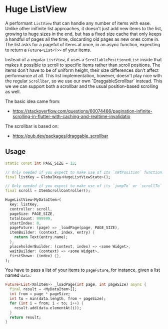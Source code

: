Huge ListView
=============

A performant `ListView` that can handle any number of items with ease. Unlike other inifinite list approaches,
it doesn't just add new items to the list, growing to huge sizes in the end, but has a fixed size cache that
only keeps a handful of pages all the time, discarding old pages as new ones come in. The list asks for a pageful
of items at once, in an async function, expecting to return a `Future<List<T>>` of your items.

Instead of a regular `ListView`, it uses a `ScrollablePositionedList` inside that makes it possible to scroll
to specific items rather than scroll positions. The items don't have to be of uniform height, their size differences
don't affect performance at all. This list implementation, however, doesn't play nice with the regular `Scrollbar`,
so we use our own ˇDraggableScrollbar` instead. This we we can support both a scrollbar and the usual position-based
scrolling as well.

The basic idea came from:

* https://stackoverflow.com/questions/60074466/pagination-infinite-scrolling-in-flutter-with-caching-and-realtime-invalidatio

The scrollbar is based on:

* https://pub.dev/packages/draggable_scrollbar

## Usage

``` dart
static const int PAGE_SIZE = 12;

// Only needed if you expect to make use of its `setPosition` function.
final listKey = GlobalKey<HugeListViewState>();

// Only needed if you expect to make use of its `jumpTo` or `scrollTo` functions.
final scroll = ItemScrollController();

HugeListView<MyDataItem>(
  key: listKey,
  controller: scroll,
  pageSize: PAGE_SIZE,
  totalCount: 999999,
  startIndex: 0,
  pageFuture: (page) => _loadPage(page, PAGE_SIZE),
  itemBuilder: (context, index, entry) {
    return Text(entry.name);
  },
  placeholderBuilder: (context, index) => <some Widget>,
  waitBuilder: (context) => <some Widget>,
  firstShown: (index) {},
);
```

You have to pass a list of your items to `pageFuture`, for instance, given a list named `data`:

``` dart
Future<List<XmlItem>> _loadPage(int page, int pageSize) async {
  final result = <MyDataItem>[];
  int from = page * pageSize;
  int to = min(data.length, from + pageSize);
  for (int i = from; i < to; i++) {
    result.add(data.elementAt(i));
  }
  return result;
}
```
